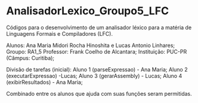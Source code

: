 # AnalisadorLexico_Groupo5_LFC
Códigos para o desenvolvimento de um analisador léxico para a matéria de Linguagens Formais e Compiladores (LFC). 

Alunos: Ana Maria Midori Rocha Hinoshita e Lucas Antonio Linhares;
Groupo: RA1_5
Professor: Frank Coelho de Alcantara;
Instituição: PUC-PR (Câmpus: Curitiba);

Divisão de tarefas (inicial):
Aluno 1 (parseExpressao) -  Ana Maria;
Aluno 2 (executarExpressao) -Lucas;
Aluno 3 (gerarAssembly) - Lucas;
Aluno 4 (exibirResultados) - Ana Maria;

Combinado entre os alunos que ajuda com suas funções seram permitidas.
